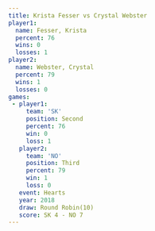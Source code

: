 ```yaml
---
title: Krista Fesser vs Crystal Webster
player1:                
  name: Fesser, Krista  
  percent: 76           
  wins: 0               
  losses: 1             
player2:                
  name: Webster, Crystal
  percent: 79           
  wins: 1               
  losses: 0             
games:
 - player1:          
     team: 'SK'      
     position: Second
     percent: 76     
     win: 0          
     loss: 1         
   player2:         
     team: 'NO'     
     position: Third
     percent: 79    
     win: 1         
     loss: 0        
   event: Hearts        
   year: 2018           
   draw: Round Robin(10)
   score: SK 4 - NO 7   
---
```

